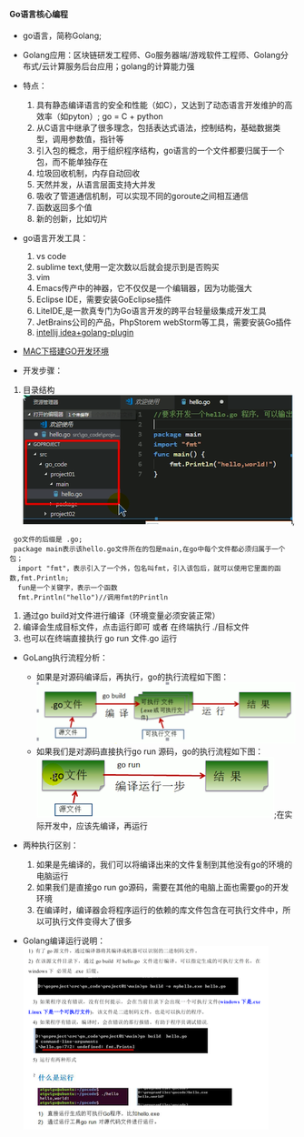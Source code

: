 #### Go语言核心编程
* go语言，简称Golang;
* Golang应用：区块链研发工程师、Go服务器端/游戏软件工程师、Golang分布式/云计算服务后台应用；golang的计算能力强
* 特点：
	1. 具有静态编译语言的安全和性能（如C），又达到了动态语言开发维护的高效率（如pyton）; go = C + python
	2. 从C语言中继承了很多理念，包括表达式语法，控制结构，基础数据类型，调用参数值，指针等
	3. 引入包的概念，用于组织程序结构，go语言的一个文件都要归属于一个包，而不能单独存在
	3. 垃圾回收机制，内存自动回收
	4. 天然并发，从语言层面支持大并发
	5. 吸收了管道通信机制，可以实现不同的goroute之间相互通信
	6. 函数返回多个值
	7. 新的创新，比如切片
* go语言开发工具：
	1. vs code 
	2. sublime text,使用一定次数以后就会提示到是否购买
	3. vim  
	4. Emacs传产中的神器，它不仅仅是一个编辑器，因为功能强大
	5. Eclipse IDE，需要安装GoEclipse插件
	6. LiteIDE,是一款真专门为Go语言开发的跨平台轻量级集成开发工具
	7. JetBrains公司的产品，PhpStorem webStorm等工具，需要安装Go插件
	8. [intellij idea+golang-plugin](https://www.cnblogs.com/clivelee/p/3870186.html)

* [MAC下搭建GO开发环境](https://blog.csdn.net/lovechris00/article/details/71178881?locationNum=4&fps=1)
* 开发步骤：
1. 目录结构![](img/001.png),

````
 go文件的后缀是 .go; 
 package main表示该hello.go文件所在的包是main,在go中每个文件都必须归属于一个包；
  import "fmt"，表示引入了一个外，包名叫fmt，引入该包后，就可以使用它里面的函数,fmt.Println;
  fun是一个关键字，表示一个函数
  fmt.Println("hello")//调用fmt的Println
````

1. 通过go build对文件进行编译（环境变量必须安装正常）
1. 编译会生成目标文件，点击运行即可 或者 在终端执行 ./目标文件
2. 也可以在终端直接执行 go run 文件.go 运行

* GoLang执行流程分析：
	* 如果是对源码编译后，再执行，go的执行流程如下图：![](img/002.png)
	* 如果我们是对源码直接执行go run 源码，go的执行流程如下图：![](img/003.png);在实际开发中，应该先编译，再运行
* 两种执行区别：
	1. 如果是先编译的，我们可以将编译出来的文件复制到其他没有go的环境的电脑运行
	2. 如果我们是直接go run go源码，需要在其他的电脑上面也需要go的开发环境
	3. 在编译时，编译器会将程序运行的依赖的库文件包含在可执行文件中，所以可执行文件变得大了很多

* Golang编译运行说明：![](img/004.png)		


